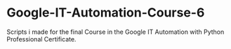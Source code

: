 # Google-IT-Automation-Course-6
Scripts i made for the final Course in the  Google IT Automation with Python Professional Certificate.
